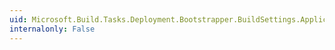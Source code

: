 ```yaml
---
uid: Microsoft.Build.Tasks.Deployment.Bootstrapper.BuildSettings.ApplicationFile
internalonly: False
---
```

